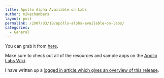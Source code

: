 ```yaml
---
title: Apollo Alpha Available on Labs
author: mikechambers
layout: post
permalink: /2007/03/18/apollo-alpha-available-on-labs/
categories:
  - General
---
```



You can grab it from [here][1].

Make sure to check out all of the resources and sample apps on the [Apollo Labs Wiki][2].

I have written up a [logged in article which gives an overview of this release][3].

 [1]: http://www.adobe.com/go/getapollo
 [2]: http://www.adobe.com/go/apollowiki
 [3]: http://www.adobe.com/devnet/logged_in/mchambers_apollo.html